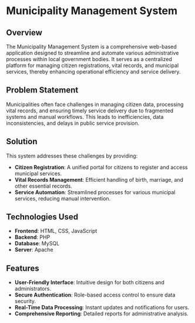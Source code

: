 # Municipality Management System

## Overview
The Municipality Management System is a comprehensive web-based application designed to streamline and automate various administrative processes within local government bodies. It serves as a centralized platform for managing citizen registrations, vital records, and municipal services, thereby enhancing operational efficiency and service delivery.

## Problem Statement
Municipalities often face challenges in managing citizen data, processing vital records, and ensuring timely service delivery due to fragmented systems and manual workflows. This leads to inefficiencies, data inconsistencies, and delays in public service provision.

## Solution
This system addresses these challenges by providing:

- **Citizen Registration**: A unified portal for citizens to register and access municipal services.
- **Vital Records Management**: Efficient handling of birth, marriage, and other essential records.
- **Service Automation**: Streamlined processes for various municipal services, reducing manual intervention.

## Technologies Used
- **Frontend**: HTML, CSS, JavaScript
- **Backend**: PHP
- **Database**: MySQL
- **Server**: Apache

## Features
- **User-Friendly Interface**: Intuitive design for both citizens and administrators.
- **Secure Authentication**: Role-based access control to ensure data security.
- **Real-Time Data Processing**: Instant updates and notifications for users.
- **Comprehensive Reporting**: Detailed reports for administrative analysis.
